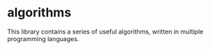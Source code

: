 # algorithms
This library contains a series of useful algorithms, written in multiple programming languages.
